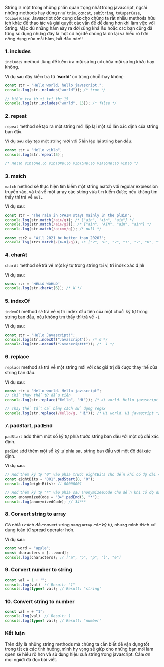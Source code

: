 String là một trong những phần quan trọng nhất trong javascript, ngoài những methods hay dùng như `trim`, `concat`, `subString`, `toUpperCase`, `toLowerCase`; Javascript còn cung cấp cho chúng ta rất nhiều methods hữu ích khác để thao tác và giải quyết các vấn đề dễ dàng hơn khi làm việc với String. Mặc dù những hàm này ra đời cũng khá lâu hoặc các bạn cũng đã từng sử dụng nhưng đây là một cơ hội để chúng ta ôn lại và hiểu rõ hơn công dụng của mỗi hàm, bắt đầu nào!!!

### 1. includes
`includes` method dùng để kiểm tra một string có chứa một string khác hay không.

Ví dụ sau đây kiểm tra từ **'world'** có trong chuỗi hay không:
```js
const str = "Hello world, hello javascript.";
console.log(str.includes("world")); /* true */

// kiểm tra từ vị trí thứ 15
console.log(str.includes("world", 15)); /* false */
```

### 2. repeat
`repeat` method sẽ tạo ra một string mới lặp lại một số lần xác định của string ban đầu.

Ví dụ sau đây tạo một string mới với 5 lần lặp lại string ban đầu:
```js
const str = "Hello viblo";
console.log(str.repeat(5));

/* Hello vibloHello vibloHello vibloHello vibloHello viblo */
```

### 3. match
`match` method sẽ thực hiện tìm kiếm một string match với regular expression truyền vào, và trả về một array các string vừa tìm kiếm được; nếu không tìm thấy thì trả về `null`.

Ví dụ sau:
```js
const str = "The rain in SPAIN stays mainly in the plain";
console.log(str.match(/ain/g)); /* ["ain", "ain", "ain"] */
console.log(str.match(/ain/gi)); /* ["ain", "AIN", "ain", "ain"] */
console.log(str.match(/ainnn/g)); /* null */

const str2 = "Will 2021 be better than 2020?";
console.log(str2.match(/[0-9]/g)); /* ["2", "0", "2", "1", "2", "0", "2", "0"] */
```

### 4. charAt
`charAt` method sẽ trả về một ký tự trong string tại vị trí index xác định

Ví dụ sau:
```js
const str = "HELLO WORLD";
console.log(str.charAt(6)); /* W */
```

### 5. indexOf
`indexOf` method sẽ trả về vị trí index đầu tiên của  một chuỗi ký tự trong string ban đầu, nếu không tìm thấy thì trả về `-1`

Ví dụ sau:
```js
const str = "Hello Javascript!";
console.log(str.indexOf("Javascript")); /* 6 */
console.log(str.indexOf("Javascripttt")); /* -1 */
```

### 6. replace
`replace` method sẽ trả về một string mới với các giá trị đã được thay thế của string ban đầu.

Ví dụ sau:
```js
const str = "Hello world. Hello javascript";
// Chỉ thay thế từ đầu tiên
console.log(str.replace("Hello", "Hi")); /* Hi world. Hello javascript */

// Thay thế tất cả bằng cách sử dụng regex
console.log(str.replace(/Hello/g, "Hi")); /* Hi world. Hi javascript */
```

### 7. padStart, padEnd
`padStart` add thêm một số ký tự phía trước string ban đầu với một độ dài xác định.

`padEnd` add thêm một số ký tự phía sau string ban đầu với một độ dài xác định.

Ví dụ sau:
```js
// Add thêm ký tự "0" vào phía trước eightBits cho đến khi có độ dài = 8
const eightBits = "001".padStart(8, "0");
console.log(eightBits); // 00000001

// Add thêm ký tự "*" vào phía sau anonymizedCode cho đến khi có độ dài = 5
const anonymizedCode = "34".padEnd(5, "*");
console.log(anonymizedCode); // 34***
```

### 8. Convert string to array
Có nhiều cách để convert string sang array các ký tự, nhưng mình thích sử dụng toán tử spread operator hơn.

Ví dụ sau:
```js
const word = "apple";
const characters = [...word];
console.log(characters); // ["a", "p", "p", "l", "e"]
```

### 9.  Convert number to string
```js
const val = 1 + "";
console.log(val); // Result: "1"
console.log(typeof val); // Result: "string"
```

### 10.  Convert string to number
```js
const val = + "1";
console.log(val); // Result: 1
console.log(typeof val); // Result: "number"
```

### Kết luận
Trên đây là những string methods  mà chúng ta cần biết để vận dụng tốt trong tất cả các tình huống, mình hy vọng sẽ giúp cho những bạn mới làm quen sẽ hiểu rõ hơn và sử dụng hiệu quả string trong javascript. Cám ơn mọi người đã đọc bài viết.